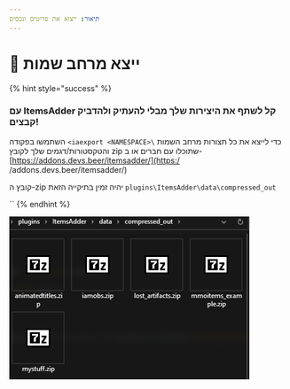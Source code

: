 ```yaml
---
תיאור: ייצוא את פריטים ונכסים
---
```


# 💾 ייצא מרחב שמות

{% hint style="success" %}
### עם ItemsAdder קל לשתף את היצירות שלך מבלי להעתיק ולהדביק קבצים!

השתמשו בפקודה `<iaexport <NAMESPACE>\` כדי לייצא את כל תצורות מרחב השמות והטקסטורות/דגמים שלך לקובץ zip שתוכלו עם חברים או ב-[https://addons.devs.beer/itemsadder/](https:/ /addons.devs.beer/itemsadder/)

קובץ ה-zip יהיה זמין בתיקייה הזאת `plugins\ItemsAdder\data\compressed_out`

``
{% endhint %}

![](<../.gitbook/assets/immagine (35).png>)

